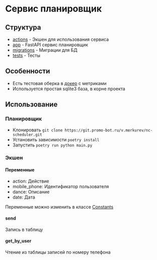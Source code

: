 # Сервис планировщик

## Структура

- [actions](actions/scheduler_action.py) - Экшен для использования сервиса
- [app](app) - FastAPI сервис планировщик
- [migrations](migrations) - Миграции для БД
- [tests](tests) - Тесты

## Особенности

- Есть тестовая оберка в [докер](docker-compose.yml) с метриками
- Используется простая sqlite3 база, в корне проекта

## Использование

### Планировщик

- Клонировать `git clone https://git.promo-bot.ru/v.merkurev/nc-scheduler.git`
- Установить зависимости `poetry install`
- Запустить `poetry run python main.py`

### Экшен

#### Переменные

- action: Действие
- mobile_phone: Идентификатор пользователя
- dance: Описание
- date: Дата

Переменные можно изменить в классе [Constants](actions/scheduler_action.py)

#### send

Запись в таблицу

#### get_by_user

Чтение из таблицы записей по номеру телефона
